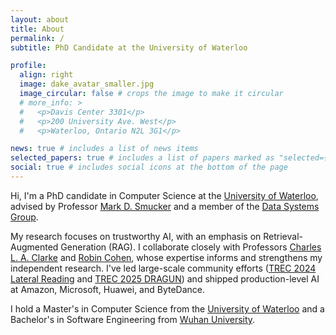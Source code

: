 ```yaml
---
layout: about
title: About
permalink: /
subtitle: PhD Candidate at the University of Waterloo

profile:
  align: right
  image: dake_avatar_smaller.jpg
  image_circular: false # crops the image to make it circular
  # more_info: >
  #   <p>Davis Center 3301</p>
  #   <p>200 University Ave. West</p>
  #   <p>Waterloo, Ontario N2L 3G1</p>

news: true # includes a list of news items
selected_papers: true # includes a list of papers marked as "selected={true}"
social: true # includes social icons at the bottom of the page
---
```



Hi, I'm a PhD candidate in Computer Science at the [University of Waterloo](https://uwaterloo.ca/), advised by Professor [Mark D. Smucker](https://uwaterloo.ca/management-science-engineering/profile/msmucker) and a member of the [Data Systems Group](https://uwaterloo.ca/data-systems-group/). 

My research focuses on trustworthy AI, with an emphasis on Retrieval-Augmented Generation (RAG). I collaborate closely with Professors [Charles L. A. Clarke](https://plg.uwaterloo.ca/~claclark/) and [Robin Cohen](https://cs.uwaterloo.ca/~rcohen/), whose expertise informs and strengthens my independent research. I've led large-scale community efforts ([TREC 2024 Lateral Reading](https://trec-lateral-reading.github.io/) and [TREC 2025 DRAGUN](https://trec-dragun.github.io/)) and shipped production-level AI at Amazon, Microsoft, Huawei, and ByteDance. 

I hold a Master's in Computer Science from the [University of Waterloo](https://uwaterloo.ca/) and a Bachelor's in Software Engineering from [Wuhan University](https://en.whu.edu.cn/).

